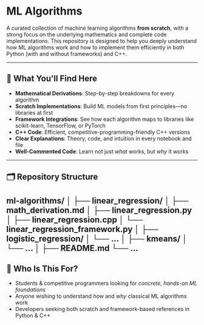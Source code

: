 # ML Algorithms

A curated collection of machine learning algorithms **from scratch**, with a strong focus on the underlying mathematics and complete code implementations. This repository is designed to help you deeply understand how ML algorithms work and how to implement them efficiently in both Python (with and without frameworks) and C++.

---

## 🚀 What You'll Find Here

- **Mathematical Derivations**: Step-by-step breakdowns for every algorithm  
- **Scratch Implementations**: Build ML models from first principles—no libraries at first  
- **Framework Integrations**: See how each algorithm maps to libraries like scikit-learn, TensorFlow, or PyTorch  
- **C++ Code**: Efficient, competitive-programming-friendly C++ versions  
- **Clear Explanations**: Theory, code, and intuition in every notebook and file  
- **Well-Commented Code**: Learn not just *what* works, but *why* it works

---

## 🗂️ Repository Structure
ml-algorithms/
│
├── linear_regression/
│ ├── math_derivation.md
│ ├── linear_regression.py
│ ├── linear_regression.cpp
│ └── linear_regression_framework.py
│
├── logistic_regression/
│ └── ...
│
├── kmeans/
│ └── ...
│
├── README.md
└── ...
---
## 🎯 Who Is This For?

- Students & competitive programmers looking for *concrete, hands-on ML foundations*
- Anyone wishing to understand *how* and *why* classical ML algorithms work  
- Developers seeking both scratch and framework-based references in Python & C++


